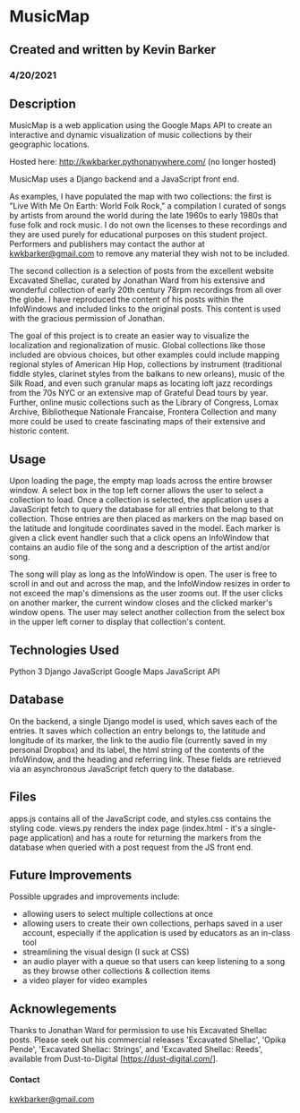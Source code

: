 # MusicMap
## Created and written by Kevin Barker
### 4/20/2021

## Description

MusicMap is a web application using the Google Maps API to create an interactive and dynamic visualization of music collections by their geographic locations. 

Hosted here: http://kwkbarker.pythonanywhere.com/ (no longer hosted)

MusicMap uses a Django backend and a JavaScript front end.

As examples, I have populated the map with two collections: the first is "Live With Me On Earth: World Folk Rock," a compilation I curated of songs by artists from around the world during the late 1960s to early 1980s that fuse folk and rock music. I do not own the licenses to these recordings and they are used purely for educational purposes on this student project. Performers and publishers may contact the author at kwkbarker@gmail.com to remove any material they wish not to be included.

The second collection is a selection of posts from the excellent website Excavated Shellac, curated by Jonathan Ward from his extensive and wonderful collection of early 20th century 78rpm recordings from all over the globe. I have reproduced the content of his posts within the InfoWindows and included links to the original posts. This content is used with the gracious permission of Jonathan.

The goal of this project is to create an easier way to visualize the localization and regionalization of music. Global collections like those included are obvious choices, but other examples could include mapping regional styles of American Hip Hop, collections by instrument (traditional fiddle styles, clarinet styles from the balkans to new orleans), music of the Silk Road, and even such granular maps as locating loft jazz recordings from the 70s NYC or an extensive map of Grateful Dead tours by year. Further, online music collections such as the Library of Congress, Lomax Archive, Bibliotheque Nationale Francaise, Frontera Collection and many more could be used to create fascinating maps of their extensive and historic content.

## Usage

Upon loading the page, the empty map loads across the entire browser window. A select box in the top left corner allows the user to select a collection to load. Once a collection is selected, the application uses a JavaScript fetch to query the database for all entries that belong to that collection. Those entries are then placed as markers on the map based on the latitude and longitude coordinates saved in the model. Each marker is given a click event handler such that a click opens an InfoWindow that contains an audio file of the song and a description of the artist and/or song.

The song will play as long as the InfoWindow is open. The user is free to scroll in and out and across the map, and the InfoWindow resizes in order to not exceed the map's dimensions as the user zooms out. If the user clicks on another marker, the current window closes and the clicked marker's window opens. The user may select another collection from the select box in the upper left corner to display that collection's content.

## Technologies Used

Python 3
Django
JavaScript
Google Maps JavaScript API

## Database

On the backend, a single Django model is used, which saves each of the entries. It saves which collection an entry belongs to, the latitude and longitude of its marker, the link to the audio file (currently saved in my personal Dropbox) and its label, the html string of the contents of the InfoWindow, and the heading and referring link. These fields are retrieved via an asynchronous JavaScript fetch query to the database.

## Files

apps.js contains all of the JavaScript code, and styles.css contains the styling code. views.py renders the index page (index.html - it's a single-page application) and has a route for returning the markers from the database when queried with a post request from the JS front end.

## Future Improvements

Possible upgrades and improvements include:

- allowing users to select multiple collections at once
- allowing users to create their own collections, perhaps saved in a user account, especially if the application is used by educators as an in-class tool
- streamlining the visual design (I suck at CSS)
- an audio player with a queue so that users can keep listening to a song as they browse other collections & collection items
- a video player for video examples

## Acknowlegements

Thanks to Jonathan Ward for permission to use his Excavated Shellac posts. Please seek out his commercial releases 'Excavated Shellac', 'Opika Pende', 'Excavated Shellac: Strings', and 'Excavated Shellac: Reeds', available from Dust-to-Digital [https://dust-digital.com/].

#### Contact

kwkbarker@gmail.com
